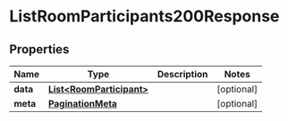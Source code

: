 

# ListRoomParticipants200Response


## Properties

| Name | Type | Description | Notes |
|------------ | ------------- | ------------- | -------------|
|**data** | [**List&lt;RoomParticipant&gt;**](RoomParticipant.md) |  |  [optional] |
|**meta** | [**PaginationMeta**](PaginationMeta.md) |  |  [optional] |



